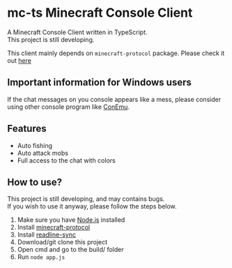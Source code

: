 # mc-ts Minecraft Console Client
A Minecraft Console Client written in TypeScript.\
This project is still developing.

This client mainly depends on `minecraft-protocol` package.
Please check it out [here](https://github.com/PrismarineJS/node-minecraft-protocol)

## Important information for Windows users
If the chat messages on you console appears like a mess,
please consider using other console program like [ConEmu](https://conemu.github.io/).

Features
-
* Auto fishing
* Auto attack mobs
* Full access to the chat with colors

How to use?
 ---
 This project is still developing, and may contains bugs.\
 If you wish to use it anyway, please follow the steps below.
 1. Make sure you have [Node.js](https://nodejs.org/) installed
 2. Install [minecraft-protocol](https://github.com/PrismarineJS/node-minecraft-protocol)
 3. Install [readline-sync](https://www.npmjs.com/package/readline-sync)
 4. Download/git clone this project
 5. Open cmd and go to the build/ folder
 6. Run `node app.js`